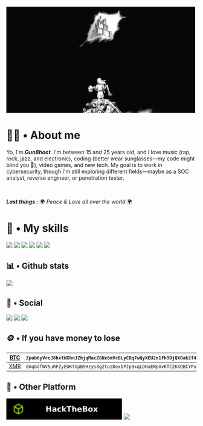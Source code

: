 <a href="https://github.com/Gun8hoot" style="cursor: none;"><img src="./src/bdg_berserk.jpg" alt="Go read berserk, it's an order 🛐" width="500"></a>

<h1> 🧑‍💻 • About me </h1>

Yo, I'm ***Gun8hoot***. I'm between 15 and 25 years old, and I love music (rap, rock, jazz, and electronic), coding (better wear sunglasses—my code might blind you 👀), video games, and new tech. My goal is to work in cybersecurity, though I'm still exploring different fields—maybe as a SOC analyst, reverse engineer, or penetration tester.

<br>

***Last things :*** 
🌍 _Peace & Love all over the world_ 🌍

<h1> 💽  • My skills </h1>

<div style="align-item: center">
    <a rel="Badge C" href="https://github.com/Gun8hoot?tab=repositories&q&type&language=python&sort"><img src="https://img.shields.io/badge/c-%2300599C.svg?style=for-the-badge&logo=c&logoColor=white"></a>
    <a rel="Badge C++" href="https://github.com/Gun8hoot?tab=repositories&q&type&language=c%2B%2B&sort"><img src="https://img.shields.io/badge/c++-%2300599C.svg?style=for-the-badge&logo=c%2B%2B&logoColor=white"></a>
    <a rel="Badge Python" href="https://github.com/Gun8hoot?tab=repositories&q&type&language=python&sort"><img src="https://img.shields.io/badge/python-3670A0?style=for-the-badge&logo=python&logoColor=white"></a>
    <a rel="Badge HTML" href="https://github.com/Gun8hoot?tab=repositories&q&type&language=html&sort"><img src="https://img.shields.io/badge/html5-%23E34F26.svg?style=for-the-badge&logo=html5&logoColor=white"></a>
    <a rel="Badge BASH" href="https://github.com/Gun8hoot?tab=repositories&q&type&language=shell&sort"><img src="https://img.shields.io/badge/bash_script-%23121011.svg?style=for-the-badge&logo=gnu-bash&logoColor=white"></a>
    <a rel="Badge Linux" href="?"><img src="https://img.shields.io/badge/Linux-FCC624?style=for-the-badge&logo=linux&logoColor=black"></a>
    <!--
    To find more badge: 
    https://github.com/Ileriayo/markdown-badges?tab=readme-ov-file#badges
    -->
    <a></a>
</div>


 
<h2> 📊  • Github stats </h2>
    <a href="https://github.com/Gun8hoot?tab=repositories"><img src="https://github-readme-stats.vercel.app/api/top-langs/?username=Gun8hoot&bg_color=0,000000,130F40"></a>

<h2>💬 • Social </h2>
    <a href="https://infosec.exchange/@Gun8hoot"><img src="https://img.shields.io/badge/-MASTODON-%232B90D9?style=for-the-badge&logo=mastodon&logoColor=white"></a>
    <a href="https://bsky.app/profile/gun8hoot.bsky.social"><img src="https://img.shields.io/badge/Bluesky-0285FF?style=for-the-badge&logo=Bluesky&logoColor=white"></a>
    <a href="mailto:gun8hoot@proton.me"><img src="https://img.shields.io/badge/ProtonMail-8B89CC?style=for-the-badge&logo=protonmail&logoColor=white"></a>


<h2>🪙 • If you have money to lose</h2>

| <a href="https://bitcoin.org/en/">BTC</a> | `Zpub6yVrcJ8hxtWXhnJZhjqMacZGNx6mVcBLyCBq7wQyXEU2o1fh9DjQXDak2f4Pu7nwKmBpzhXzhYiAeNTw6yEaxxksVMtbUDwUzxp25rpt8cb` |
|-----------------------------------------------------------------------------------------------------------|-----------------------------|
| <a href="https://www.getmonero.org">XMR</a> | `8AqGdfWV5uRFZyEUKtUpB9Hzys8g2tozDexbPJp9xqLDHaEWpGvKTCZKXQBCYPu8Lb6E3emADjpjCD6FRsBSmdY76vw83DD` |

<!--It's just to fill my readme, dont send me money. If you realy want "waste" your money, send to people in need or to association-->


<h2>📡 • Other Platform </h2>

<div>
    <!--I know, Im bad...🫥 -->
    <a href="https://app.hackthebox.com/profile/1595967" rel="HackTheBox"><img src="./src/custom_banner/hackthebox.svg"></a>
    <a href="https://tryhackme.com/p/Gun8hoot" rel="TryHackMe"><image src="./src/custom_banner/tryhackme.svg"</a>
</div>